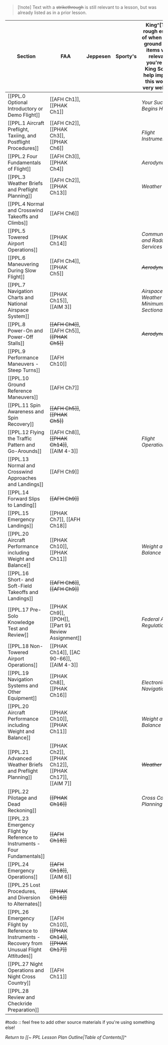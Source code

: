 > [!note] Text with a ~~strikethrough~~ is still relevant to a lesson, but was already listed as in a prior lesson.

| Section                                                                                          | FAA                                                   | Jeppesen | Sporty's | King^[This is rough estimate of when various ground school items will be relevant. If you're using King Schools, help improving this would be very welcome!] |
| ------------------------------------------------------------------------------------------------ | ----------------------------------------------------- | -------- | -------- | ------------------------------------------------------------------------------------------------------------------------------------------------------------ |
| [[PPL.0 Optional Introductory or Demo Flight]]                                                   | [[AFH Ch1]], [[PHAK Ch1]]                             |          |          | *Your Success Begins Here*                                                                                                                                   | 
| [[PPL.1 Aircraft Preflight, Taxiing, and Postflight Procedures]]                                 | [[AFH Ch2]], [[PHAK Ch3]], [[PHAK Ch6]]               |          |          | *Flight Instruments*                                                                                                                                         |
| [[PPL.2 Four Fundamentals of Flight]]                                                            | [[AFH Ch3]], [[PHAK Ch4]]                             |          |          | *Aerodynamics*                                                                                                                                               |
| [[PPL.3 Weather Briefs and Preflight Planning]]                                                  | [[AFH Ch2]], [[PHAK Ch13]]                            |          |          | *Weather*                                                                                                                                                    |
| [[PPL.4 Normal and Crosswind Takeoffs and Climbs]]                                               | [[AFH Ch6]]                                           |          |          |                                                                                                                                                              |
| [[PPL.5 Towered Airport Operations]]                                                             | [[PHAK Ch14]]                                         |          |          | *Communications and Radar Services*                                                                                                                          |
| [[PPL.6 Maneuvering During Slow Flight]]                                                         | [[AFH Ch4]], [[PHAK Ch5]]                             |          |          | ~~*Aerodynamics*~~                                                                                                                                           |
| [[PPL.7 Navigation Charts and National Airspace System]]                                         | [[PHAK Ch15]], [[AIM 3]]                              |          |          | *Airspace and Weather Minimums*, *Sectional Charts*                                                                                                          |
| [[PPL.8 Power-On and Power-Off Stalls]]                                                          | ~~[[AFH Ch4]]~~, [[AFH Ch5]], ~~[[PHAK Ch5]]~~        |          |          | ~~*Aerodynamics*~~                                                                                                                                           |
| [[PPL.9 Performance Maneuvers - Steep Turns]]                                                    | [[AFH Ch10]]                                          |          |          |                                                                                                                                                              |
| [[PPL.10 Ground Reference Maneuvers]]                                                            | [[AFH Ch7]]                                           |          |          |                                                                                                                                                              |
| [[PPL.11 Spin Awareness and Spin Recovery]]                                                      | ~~[[AFH Ch5]]~~, ~~[[PHAK Ch5]]~~                     |          |          |                                                                                                                                                              |
| [[PPL.12 Flying the Traffic Pattern and Go-Arounds]]                                             | [[AFH Ch8]], ~~[[PHAK Ch14]]~~, [[AIM 4-3]]           |          |          | *Flight Operations*                                                                                                                                          |
| [[PPL.13 Normal and Crosswind Approaches and Landings]]                                          | [[AFH Ch9]]                                           |          |          |                                                                                                                                                              |
| [[PPL.14 Forward Slips to Landing]]                                                              | ~~[[AFH Ch9]]~~                                       |          |          |                                                                                                                                                              |
| [[PPL.15 Emergency Landings]]                                                                    | [[PHAK Ch7]], [[AFH Ch18]]                            |          |          |                                                                                                                                                              |
| [[PPL.20 Aircraft Performance including Weight and Balance]]                                     | [[PHAK Ch10]], [[PHAK Ch11]]                          |          |          | *Weight and Balance*                                                                                                                                         |
| [[PPL.16 Short- and Soft-Field Takeoffs and Landings]]                                           | ~~[[AFH Ch6]]~~, ~~[[AFH Ch9]]~~                      |          |          |                                                                                                                                                              |
| [[PPL.17 Pre-Solo Knowledge Test and Review]]                                                    | [[PHAK Ch9]], [[POH]], [[Part 91 Review Assignment]]  |          |          | *Federal Aviation Regulations*                                                                                                                               |
| [[PPL.18 Non-Towered Airport Operations]]                                                        | [[PHAK Ch14]], [[AC 90-66]], [[AIM 4-3]]              |          |          |                                                                                                                                                              |
| [[PPL.19 Navigation Systems and Other Equipment]]                                                | [[PHAK Ch8]], [[PHAK Ch16]]                           |          |          | *Electronic Navigation*                                                                                                                                      |
| [[PPL.20 Aircraft Performance including Weight and Balance]]                                     | [[PHAK Ch10]], [[PHAK Ch11]]                          |          |          | *Weight and Balance*                                                                                                                                         |
| [[PPL.21 Advanced Weather Briefs and Preflight Planning]]                                        | [[PHAK Ch2]], [[PHAK Ch12]], [[PHAK Ch17]], [[AIM 7]] |          |          | ~~*Weather*~~                                                                                                                                                |
| [[PPL.22 Pilotage and Dead Reckoning]]                                                           | ~~[[PHAK Ch16]]~~                                     |          |          | *Cross Country Planning*                                                                                                                                     |
| [[PPL.23 Emergency Flight by Reference to Instruments - Four Fundamentals]]                      | ~~[[AFH Ch18]]~~                                      |          |          |                                                                                                                                                              |
| [[PPL.24 Emergency Operations]]                                                                  | ~~[[AFH Ch18]]~~, [[AIM 6]]                           |          |          |                                                                                                                                                              |
| [[PPL.25 Lost Procedures, and Diversion to Alternates]]                                          | ~~[[PHAK Ch16]]~~                                     |          |          |                                                                                                                                                              |
| [[PPL.26 Emergency Flight by Reference to Instruments - Recovery from Unusual Flight Attitudes]] | [[AFH Ch10]], ~~[[PHAK Ch14]]~~, ~~[[PHAK Ch17]]~~    |          |          |                                                                                                                                                              |
| [[PPL.27 Night Operations and Night Cross Country]]                                              | [[AFH Ch11]]                                          |          |          |                                                                                                                                                              |
| [[PPL.28 Review and Checkride Preparation]]                                                      |                                                       |          |          |                                                                                                                                                              |

#todo :: feel free to add other source materials if you're using something else!

*Return to [[~ PPL Lesson Plan Outline|Table of Contents]]^*